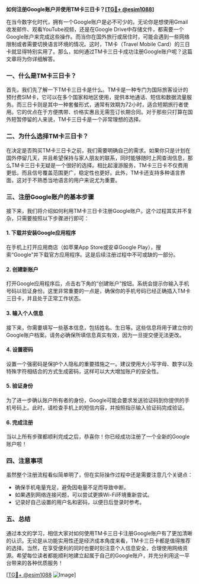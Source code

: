 **如何注册Google账户并使用TM卡三日卡？[[TG💪+ @esim1088](https://t.me/s/esim1088)]**

在当今数字化时代，拥有一个Google账户是必不可少的。无论你是想使用Gmail收发邮件、观看YouTube视频，还是在Google Drive中存储文件，都需要一个Google账户来完成这些操作。而当你在国外旅行或居住时，可能会遇到一些网络限制或者需要切换语言环境的情况。这时，TM卡（Travel Mobile Card）的三日卡就显得特别实用了。那么，如何通过TM卡三日卡成功注册Google账户呢？这篇文章将为你详细解答。

### 一、什么是TM卡三日卡？

首先，我们先了解一下TM卡三日卡是什么。TM卡是一种专门为国际旅客设计的预付费SIM卡，它可以在多个国家和地区使用，提供本地通话、短信和数据流量服务。而三日卡则是其中一种套餐形式，通常有效期为72小时，适合短期旅行者使用。它的优点在于方便携带、价格实惠且无需签订长期合同。对于那些只打算在国外短暂停留的人来说，TM卡三日卡是一个非常理想的选择。

### 二、为什么选择TM卡三日卡？

在决定是否购买TM卡三日卡之前，我们需要明确自己的需求。如果你只是计划在国外停留几天，并且希望保持与家人朋友的联系，同时能够随时上网查询信息，那么TM卡三日卡无疑是一个很好的选择。相比起漫游服务，TM卡三日卡不仅费用更低，而且信号覆盖范围更广，稳定性也更好。此外，TM卡还支持多种语言界面，这对于不熟悉当地语言的用户来说尤为重要。

### 三、注册Google账户的基本步骤

接下来，我们将介绍如何利用TM卡三日卡注册Google账户。这个过程其实并不复杂，只需要按照以下步骤进行即可：

#### 1. 下载并安装Google应用程序

在手机上打开应用商店（如苹果App Store或安卓Google Play），搜索“Google”并下载官方应用程序。这是后续注册过程中不可或缺的一部分。

#### 2. 创建新账户

打开Google应用程序后，点击右下角的“创建账户”按钮。系统会提示你输入手机号码以验证身份。这里非常重要的一点是，确保你的手机号码已经正确插入TM卡三日卡，并且处于正常工作状态。

#### 3. 输入个人信息

接下来，你需要填写一些基本信息，包括姓名、生日等。这些信息将用于建立你的Google账户档案。请务必确保所填信息真实有效，因为一旦提交便无法更改。

#### 4. 设置密码

设置一个强密码是保护个人隐私的重要措施之一。建议使用大小写字母、数字以及特殊字符相结合的方式生成密码，这样可以大大增加账户的安全性。

#### 5. 验证身份

为了进一步确认账户所有者的身份，Google可能会要求发送验证码到你提供的手机号码上。此时，请检查手机上的短信内容，并按照指示输入验证码完成验证。

#### 6. 完成注册

当以上所有步骤都顺利完成之后，恭喜你！你已经成功注册了一个全新的Google账户啦！

### 四、注意事项

虽然整个注册流程看似简单明了，但在实际操作过程中还是需要注意几个关键点：

- 确保手机电量充足，避免因电量不足而导致中断。
- 如果遇到网络连接问题，可以尝试更换Wi-Fi环境重新尝试。
- 记录好自己设置的用户名和密码，以便日后登录时参考。

### 五、总结

通过本文的学习，相信大家对如何使用TM卡三日卡注册Google账户有了更加清晰的认识。无论是从功能实用性还是经济成本角度来看，TM卡三日卡都是值得推荐的选择。当然，在享受便利的同时也要时刻注意个人信息安全，合理使用网络资源。希望每位读者都能顺利地建立起属于自己的Google账户，并充分利用这一平台带来的各种优质服务！

[[TG💪+ @esim1088](https://t.me/s/esim1088) ![Image](https://i.postimg.cc/4NQfJmqS/Snipaste-2025-05-13-00-14-12.png)]